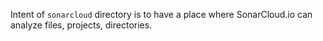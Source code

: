 Intent of `sonarcloud` directory is to have a place where SonarCloud.io can analyze files, projects, directories.
